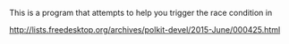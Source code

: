 This is a program that attempts to help you trigger
the race condition in 

http://lists.freedesktop.org/archives/polkit-devel/2015-June/000425.html
